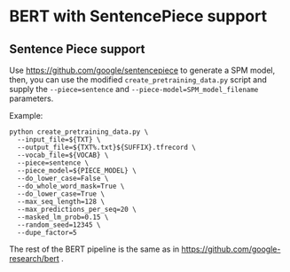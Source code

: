 # BERT with SentencePiece support 

## Sentence Piece support

Use https://github.com/google/sentencepiece to generate a SPM model, then, you can use the modified `create_pretraining_data.py` script
and supply the `--piece=sentence` and `--piece-model=SPM_model_filename` parameters.

Example:

```shell
python create_pretraining_data.py \
  --input_file=${TXT} \
  --output_file=${TXT%.txt}${SUFFIX}.tfrecord \
  --vocab_file=${VOCAB} \
  --piece=sentence \
  --piece_model=${PIECE_MODEL} \
  --do_lower_case=False \
  --do_whole_word_mask=True \
  --do_lower_case=True \
  --max_seq_length=128 \
  --max_predictions_per_seq=20 \
  --masked_lm_prob=0.15 \
  --random_seed=12345 \
  --dupe_factor=5
```

The rest of the BERT pipeline is the same as in https://github.com/google-research/bert .
